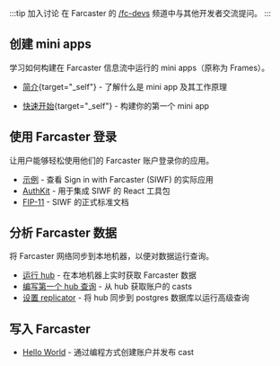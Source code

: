 :::tip 加入讨论
在 Farcaster 的 [/fc-devs](https://warpcast.com/~/channel/fc-devs) 频道中与其他开发者交流提问。
:::

## 创建 mini apps

学习如何构建在 Farcaster 信息流中运行的 mini apps（原称为 Frames）。

<!-- prettier-ignore -->
- [简介](https://miniapps.farcaster.xyz/){target="_self"} - 了解什么是 mini app 及其工作原理
<!-- prettier-ignore -->
- [快速开始](https://miniapps.farcaster.xyz/docs/getting-started){target="_self"} - 构建你的第一个 mini app

## 使用 Farcaster 登录

让用户能够轻松使用他们的 Farcaster 账户登录你的应用。

- [示例](/zh/auth-kit/examples.md) - 查看 Sign in with Farcaster (SIWF) 的实际应用
- [AuthKit](/zh/auth-kit/installation.md) - 用于集成 SIWF 的 React 工具包
- [FIP-11](https://github.com/farcasterxyz/protocol/discussions/110) - SIWF 的正式标准文档

## 分析 Farcaster 数据

将 Farcaster 网络同步到本地机器，以便对数据运行查询。

- [运行 hub](/zh/hubble/install.md) - 在本地机器上实时获取 Farcaster 数据
- [编写第一个 hub 查询](./guides/querying/fetch-casts.md) - 从 hub 获取账户的 casts
- [设置 replicator](./guides/apps/replicate.md) - 将 hub 同步到 postgres 数据库以运行高级查询

## 写入 Farcaster

- [Hello World](/zh/developers/guides/basics/hello-world) - 通过编程方式创建账户并发布 cast
